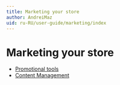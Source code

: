 ```yaml
---
title: Marketing your store
author: AndreiMaz
uid: ru-RU/user-guide/marketing/index
---
```


# Marketing your store

- [Promotional tools](xref:ru-RU/user-guide/marketing/promotional/index)
- [Content Management](xref:ru-RU/user-guide/marketing/content/index)
